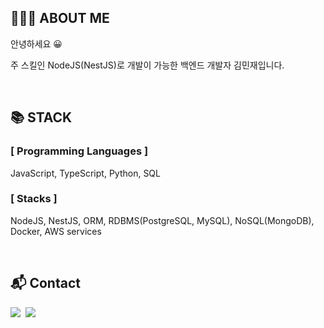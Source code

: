 ## 👨🏻‍💻 ABOUT ME

안녕하세요 😀

주 스킬인 NodeJS(NestJS)로 개발이 가능한 백엔드 개발자 김민재입니다.
  
<br/>

## 📚 STACK

### [ Programming Languages ]
JavaScript, TypeScript, Python, SQL

### [ Stacks ]
NodeJS, NestJS, ORM, RDBMS(PostgreSQL, MySQL), NoSQL(MongoDB), Docker, AWS services

<br />

## 📬 Contact

<p>
  <a href="https://minjman2659.notion.site/minjman2659/16d5cc5769c84f4aacb11952a3625dfc" target="_blank"><img src="https://img.shields.io/badge/Blog-000000?style=for-the-badge&logo=Notion&logoColor=white"/></a>&nbsp
  <a href="mailto:minjman2659@gmail.com"><img src="https://img.shields.io/badge/Gmail-d14836?style=for-the-badge&logo=Gmail&logoColor=white&matilto:minjman2659@gmail.com"/></a>
</p>

